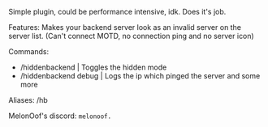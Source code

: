 Simple plugin, could be performance intensive, idk. Does it's job.

Features:
Makes your backend server look as an invalid server on the server list. (Can't connect MOTD, no connection ping and no server icon)

Commands:
- /hiddenbackend | Toggles the hidden mode
- /hiddenbackend debug | Logs the ip which pinged the server and some more

Aliases: /hb

MelonOof's discord: `melonoof.`

